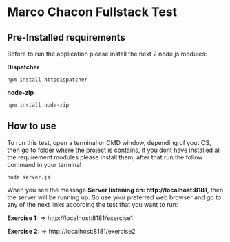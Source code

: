 Marco Chacon Fullstack Test
============

## Pre-Installed requirements

Before to run the application please install the next 2 node js modules:

__Dispatcher__ 

    npm install httpdispatcher
    
__node-zip__ 

    npm install node-zip

## How to use

To run this test, open a terminal or CMD window, depending of yout OS, then go to folder where the project is contains, if you dont have installed all the requirement modules please install them,  after that run the follow command in your terminal
    
    node server.js
    
When you see the message __Server listening on: http://localhost:8181__, then the server will be running up. So use your preferred web browser and go to any of the next links according the test that you want to run:

__Exercise 1:__   =>   http://localhost:8181/exercise1

__Exercise 2:__   =>   http://localhost:8181/exercise2
